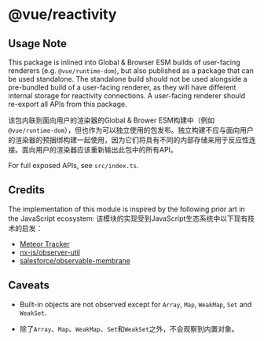 # @vue/reactivity

## Usage Note

This package is inlined into Global & Browser ESM builds of user-facing renderers (e.g. `@vue/runtime-dom`), but also published as a package that can be used standalone. The standalone build should not be used alongside a pre-bundled build of a user-facing renderer, as they will have different internal storage for reactivity connections. A user-facing renderer should re-export all APIs from this package.

该包内联到面向用户的渲染器的Global & Brower ESM构建中（例如 `@vue/runtime-dom`），但也作为可以独立使用的包发布。独立构建不应与面向用户的渲染器的预捆绑构建一起使用，因为它们将具有不同的内部存储来用于反应性连接。面向用户的渲染器应该重新输出此包中的所有API。

For full exposed APIs, see `src/index.ts`.

## Credits

The implementation of this module is inspired by the following prior art in the JavaScript ecosystem:
该模块的实现受到JavaScript生态系统中以下现有技术的启发：


- [Meteor Tracker](https://docs.meteor.com/api/tracker.html)
- [nx-js/observer-util](https://github.com/nx-js/observer-util)
- [salesforce/observable-membrane](https://github.com/salesforce/observable-membrane)

## Caveats

- Built-in objects are not observed except for `Array`, `Map`, `WeakMap`, `Set` and `WeakSet`.


- 除了`Array`、`Map`、`WeakMap`、`Set`和`WeakSet`之外，不会观察到内置对象。
